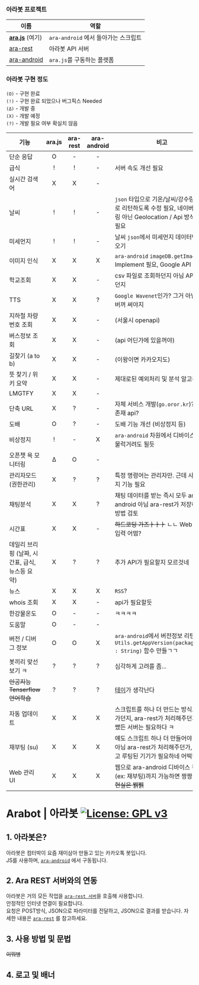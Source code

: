 ### 아라봇 프로젝트
| 이름 | 역할 |
|---|---|
| [**ara.js**](https://github.com/computerpark/ara.js) (여기) | `ara-android` 에서 돌아가는 스크립트 |
| [ara-rest](https://github.com/computerpark/ara-rest) | 아라봇 API 서버 |
| [ara-android](https://github.com/computerpark/ara-android) | `ara.js`를 구동하는 플랫폼 |

### 아라봇 구현 정도  
`(O)` - 구현 완료  
`(!)` - 구현 완료 되었으나 버그픽스 Needed  
`(Δ)` - 개발 중  
`(X)` - 개발 예정  
`(?)` - 개발 필요 여부 확실치 않음

| 기능 | ara.js | ara-rest | ara-android | 비고 |
|---|:---:|:---:|:---:|---|
| 단순 응답| O | - | - |  | 
| 급식 | ! | ! | - | 서버 속도 개선 필요 |
| 실시간 검색어 | X | X | - |  |
| 날씨 | ! | ! | - | `json` 타입으로 기온/날씨/강수량 등 따로 리턴하도록 수정 필요, 네이버 크롤링 아닌 Geolocation / Api 방식 변경 필요 |
| 미세먼지 | ! | ! | - | 날씨 `json`에서 미세먼지 데이터만 빼오기 |
| 이미지 인식 | X | X | X | `ara-android` `imageDB.getImage()` Implement 필요, Google API 사용  |
| 학교조회 | X | X | - | csv 파일로 조회하던지 아님 API를 찾던지 |
| TTS | X | X | ? | `Google Wavenet`인가? 그거 아님 네이버꺼 써야지 |
| 지하철 차량번호 조회 | X | X | - | (서울시 openapi) |
| 버스정보 조회 | X | X | - | (api 어딘가에 있을꺼야) |
| 길찾기 (a to b) | X | X | - | (이왕이면 카카오지도) |
| 뜻 찾기 / 위키 요약 | X | X | - | 제대로된 예외처리 및 분석 알고리즘 |
| LMGTFY | X | X | - |  |
| 단축 URL | X | ? | - | 자체 서비스 개발(`go.oror.kr`)? OR 존재 api? | 
| 도배 | O | ? | - | 도배 기능 개선 (비상정지 등) |
| 비상정지 | ! | - | X | `ara-android` 차원에서 디바이스를 주물럭거려도 될듯 |
| 오픈챗 욕 모니터링 | Δ | O | - |  |
| 관리자모드 (권한관리) | X | ? | ? | 특정 명령어는 관리자만. 근데 사칭방지 기능 필요 |
| 채팅분석 | X | X | ? | 채팅 데이터를 받는 즉시 모두 ara-android 아님 ara-rest가 저장하는 방법 검토 |
| 시간표 | X | X | - | ~~하드코딩 가즈ㅏㅏㅏ~~ ㄴㄴ Web UI로 입력 어떰? |
| 데일리 브리핑 (날짜, 시간표, 급식, 뉴스등 요약) | X | ? | ? | 추가 API가 필요할지 모르것네 |
| 뉴스 | X | X | X | `RSS`? |
| whois 조회 | X | X | - | api가 필요할듯 |
| 한강물온도 | O | - | - | ㅋㅋㅋㅋ |
| 도움말 | O | - | - |  |
| 버전 / 디버그 정보 | O | O | X | `ara-android`에서 버전정보 리턴하는 `Utils.getAppVersion(packagename : String)` 함수 만들ㄱㄱ |
| 봇끼리 맞선보기 ㅋ | ? | ? | ? | 심각하게 고려를 좀... |
| ~~인공지능 Tenserflow 언어학습~~ | ? | ? | ? | [테이]()가 생각난다 |
| 자동 업데이트 | X | X | X | 스크립트를 하나 더 만드는 방식으로 가던지, ara-rest가 처리해주던지. 어쨌든 서버는 필요하다 ㅋ |
| 재부팅 (su) | X | X | X | 얘도 스크립트 하나 더 만들어야 할듯 아님 ara-rest가 처리해주던가, 그리고 루팅된 기기가 필요하네 어떡하지 |
| Web 관리 UI | X | X | X | 웹으로 ara-android 디바이스 컨트롤(ex: 재부팅)까지 가능하면 짱짱 ㅋㅋ ~~현실은 뷁뷁~~|

# Arabot | 아라봇 [![License: GPL v3](https://img.shields.io/badge/License-GPL%20v3-blue.svg)](https://www.gnu.org/licenses/gpl-3.0)
  
## 1. 아라봇은?
아라봇은 컴터박이 요즘 재미삼아 만들고 있는 카카오톡 봇입니다.  
JS를 사용하며, [`ara-android`](https://github.com/computerpark/ara-android) 에서 구동됩니다.


## 2. Ara REST 서버와의 연동
아라봇은 거의 모든 작업을 [`ara-rest 서버`](https://github.com/computerpark/ara-rest)을 호출해 사용합니다.  
안정적인 인터넷 연결이 필요합니다.  
요청은 POST방식, JSON으로 파라미터를 전달하고, JSON으로 결과를 받습니다.
자세한 내용은 [`ara-rest`](https://github.com/computerpark/ara-rest) 를 참고하세요.

## 3. 사용 방법 및 문법



~~이뭐병~~

## 4. 로고 및 배너
